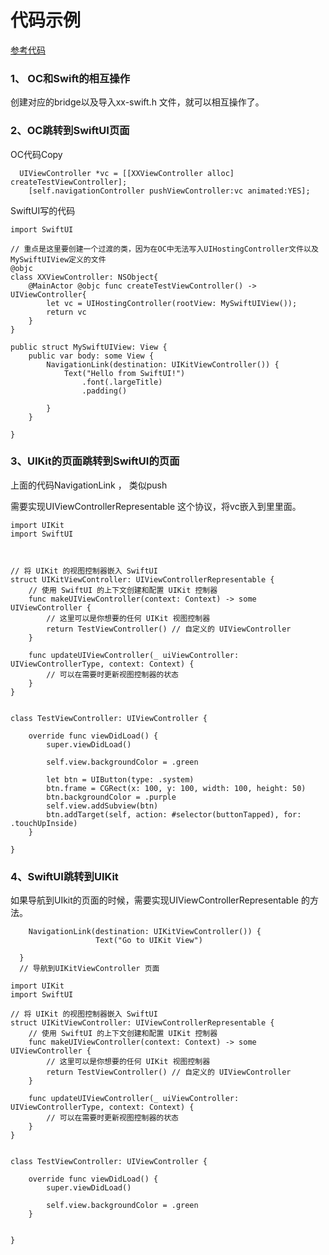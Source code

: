 # 代码示例

[参考代码](https://github.com/hly-code-source/exmaples/tree/main/swift/TESTUI)

### 1、 OC和Swift的相互操作 <a href="#id-1-oc-he-swift-de-xiang-hu-cao-zuo" id="id-1-oc-he-swift-de-xiang-hu-cao-zuo"></a>

创建对应的bridge以及导入xx-swift.h 文件，就可以相互操作了。

### 2、OC跳转到SwiftUI页面 <a href="#id-2oc-tiao-zhuan-dao-swiftui-ye-mian" id="id-2oc-tiao-zhuan-dao-swiftui-ye-mian"></a>

OC代码Copy

```
  UIViewController *vc = [[XXViewController alloc] createTestViewController];
    [self.navigationController pushViewController:vc animated:YES];
```

SwiftUI写的代码

```
import SwiftUI

// 重点是这里要创建一个过渡的类，因为在OC中无法写入UIHostingController文件以及MySwiftUIView定义的文件
@objc
class XXViewController: NSObject{
    @MainActor @objc func createTestViewController() -> UIViewController{
        let vc = UIHostingController(rootView: MySwiftUIView());
        return vc
    }
}

public struct MySwiftUIView: View {
    public var body: some View {
        NavigationLink(destination: UIKitViewController()) {
            Text("Hello from SwiftUI!")
                .font(.largeTitle)
                .padding()
                            
        }
    }
    
}
```

### 3、UIKit的页面跳转到SwiftUI的页面 <a href="#id-3uikit-de-ye-mian-tiao-zhuan-dao-swiftui-de-ye-mian" id="id-3uikit-de-ye-mian-tiao-zhuan-dao-swiftui-de-ye-mian"></a>

上面的代码NavigationLink ， 类似push

需要实现UIViewControllerRepresentable 这个协议，将vc嵌入到里里面。

```
import UIKit
import SwiftUI



// 将 UIKit 的视图控制器嵌入 SwiftUI
struct UIKitViewController: UIViewControllerRepresentable {
    // 使用 SwiftUI 的上下文创建和配置 UIKit 控制器
    func makeUIViewController(context: Context) -> some UIViewController {
        // 这里可以是你想要的任何 UIKit 视图控制器
        return TestViewController() // 自定义的 UIViewController
    }

    func updateUIViewController(_ uiViewController: UIViewControllerType, context: Context) {
        // 可以在需要时更新视图控制器的状态
    }
}


class TestViewController: UIViewController {

    override func viewDidLoad() {
        super.viewDidLoad()
        
        self.view.backgroundColor = .green

        let btn = UIButton(type: .system)
        btn.frame = CGRect(x: 100, y: 100, width: 100, height: 50)
        btn.backgroundColor = .purple
        self.view.addSubview(btn)
        btn.addTarget(self, action: #selector(buttonTapped), for: .touchUpInside)
    }

}
```

### 4、SwiftUI跳转到UIKit

如果导航到UIkit的页面的时候，需要实现UIViewControllerRepresentable 的方法。

```
    NavigationLink(destination: UIKitViewController()) {
                   Text("Go to UIKit View")
                      
  }
  // 导航到UIKitViewController 页面
```

```
import UIKit
import SwiftUI

// 将 UIKit 的视图控制器嵌入 SwiftUI
struct UIKitViewController: UIViewControllerRepresentable {
    // 使用 SwiftUI 的上下文创建和配置 UIKit 控制器
    func makeUIViewController(context: Context) -> some UIViewController {
        // 这里可以是你想要的任何 UIKit 视图控制器
        return TestViewController() // 自定义的 UIViewController
    }

    func updateUIViewController(_ uiViewController: UIViewControllerType, context: Context) {
        // 可以在需要时更新视图控制器的状态
    }
}


class TestViewController: UIViewController {

    override func viewDidLoad() {
        super.viewDidLoad()
        
        self.view.backgroundColor = .green
    }


}
```
